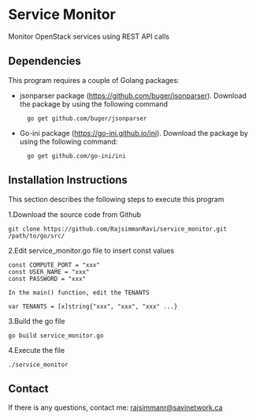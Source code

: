 # Service Monitor
Monitor OpenStack services using REST API calls

## Dependencies ##
This program requires a couple of Golang packages:

- jsonparser package (https://github.com/buger/jsonparser). Download the package by using the following command
    
        go get github.com/buger/jsonparser
    
- Go-ini package (https://go-ini.github.io/ini). Download the package by using the following command:

        go get github.com/go-ini/ini
    
## Installation Instructions ##

This section describes the following steps to execute this program

1.Download the source code from Github

    git clone https://github.com/RajsimmanRavi/service_monitor.git /path/to/go/src/

2.Edit service_monitor.go file to insert const values

    const COMPUTE_PORT = "xxx"
    const USER_NAME = "xxx"
    const PASSWORD = "xxx"
    
    In the main() function, edit the TENANTS
    
    var TENANTS = [x]string{"xxx", "xxx", "xxx" ...}

3.Build the go file

    go build service_monitor.go
    
4.Execute the file

    ./service_monitor
    
## Contact

If there is any questions, contact me: rajsimmanr@savinetwork.ca


    



